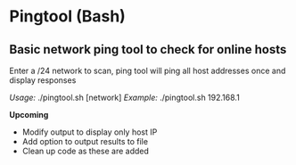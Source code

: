 # Pingtool (Bash)

## Basic network ping tool to check for online hosts

Enter a /24 network to scan, ping tool will ping all host addresses once and display responses

*Usage:* ./pingtool.sh [network]
*Example:* ./pingtool.sh 192.168.1

**Upcoming**
* Modify output to display only host IP
* Add option to output results to file
* Clean up code as these are added
